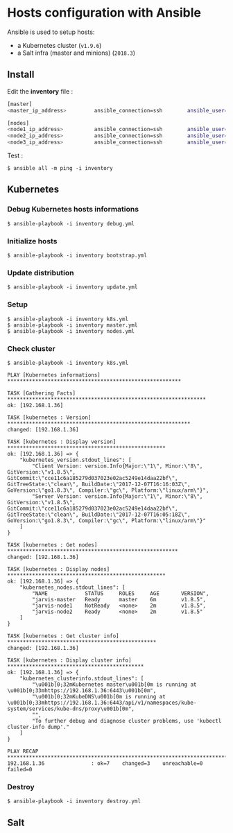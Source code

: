 # Hosts configuration with Ansible

Ansible is used to setup hosts:

* a Kubernetes cluster (`v1.9.6`)
* a Salt infra (master and minions) (`2018.3`)

## Install

Edit the **inventory** file :

```bash
[master]
<master_ip_address>         ansible_connection=ssh        ansible_user=pirate

[nodes]
<node1_ip_address>          ansible_connection=ssh        ansible_user=pirate
<node2_ip_address>          ansible_connection=ssh        ansible_user=pirate
<node3_ip_address>          ansible_connection=ssh        ansible_user=pirate
```

Test :

    $ ansible all -m ping -i inventory

## Kubernetes

### Debug Kubernetes hosts informations

    $ ansible-playbook -i inventory debug.yml

### Initialize hosts

    $ ansible-playbook -i inventory bootstrap.yml

### Update distribution

	$ ansible-playbook -i inventory update.yml

### Setup

    $ ansible-playbook -i inventory k8s.yml
    $ ansible-playbook -i inventory master.yml
    $ ansible-playbook -i inventory nodes.yml

### Check cluster

    $ ansible-playbook -i inventory k8s.yml

    PLAY [Kubernetes informations] ********************************************************

    TASK [Gathering Facts] ****************************************************************
    ok: [192.168.1.36]

    TASK [kubernetes : Version] ***********************************************************
    changed: [192.168.1.36]

    TASK [kubernetes : Display version] ***************************************************
    ok: [192.168.1.36] => {
        "kubernetes_version.stdout_lines": [
            "Client Version: version.Info{Major:\"1\", Minor:\"8\", GitVersion:\"v1.8.5\", GitCommit:\"cce11c6a185279d037023e02ac5249e14daa22bf\", GitTreeState:\"clean\", BuildDate:\"2017-12-07T16:16:03Z\", GoVersion:\"go1.8.3\", Compiler:\"gc\", Platform:\"linux/arm\"}",
            "Server Version: version.Info{Major:\"1\", Minor:\"8\", GitVersion:\"v1.8.5\", GitCommit:\"cce11c6a185279d037023e02ac5249e14daa22bf\", GitTreeState:\"clean\", BuildDate:\"2017-12-07T16:05:18Z\", GoVersion:\"go1.8.3\", Compiler:\"gc\", Platform:\"linux/arm\"}"
        ]
    }

    TASK [kubernetes : Get nodes] *******************************************************
    changed: [192.168.1.36]

    TASK [kubernetes : Display nodes] ***************************************************
    ok: [192.168.1.36] => {
        "kubernetes_nodes.stdout_lines": [
            "NAME            STATUS     ROLES     AGE       VERSION",
            "jarvis-master   Ready      master    6m        v1.8.5",
            "jarvis-node1    NotReady   <none>    2m        v1.8.5",
            "jarvis-node2    Ready      <none>    2m        v1.8.5"
        ]
    }

    TASK [kubernetes : Get cluster info] ************************************************
    changed: [192.168.1.36]

    TASK [kubernetes : Display cluster info] ********************************************
    ok: [192.168.1.36] => {
        "kubernetes_clusterinfo.stdout_lines": [
            "\u001b[0;32mKubernetes master\u001b[0m is running at \u001b[0;33mhttps://192.168.1.36:6443\u001b[0m",
            "\u001b[0;32mKubeDNS\u001b[0m is running at \u001b[0;33mhttps://192.168.1.36:6443/api/v1/namespaces/kube-system/services/kube-dns/proxy\u001b[0m",
            "",
            "To further debug and diagnose cluster problems, use 'kubectl cluster-info dump'."
        ]
    }

    PLAY RECAP *************************************************************************
    192.168.1.36               : ok=7    changed=3    unreachable=0    failed=0


### Destroy

	$ ansible-playbook -i inventory destroy.yml


## Salt
